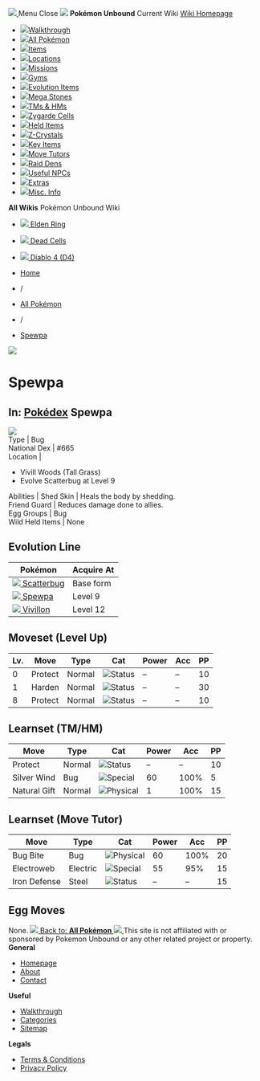 [ ![](https://static.unboundwiki.com/wp-content/assets/images/2024/07/unbound-game-logo-x50.png) ](https://unboundwiki.com/pokemon/spewpa/<https:/unboundwiki.com/>)
Menu Close
![](https://static.unboundwiki.com/wp-content/assets/images/2024/07/pokemon-unbound-frozen-heights-game-icon.jpg)
**Pokémon Unbound**
Current Wiki
[ Wiki Homepage ](https://unboundwiki.com/pokemon/spewpa/<https:/unboundwiki.com/>)
  * [![](https://static.unboundwiki.com/wp-content/assets/images/2024/07/unbound-walkthrough-start-preview.jpg)Walkthrough](https://unboundwiki.com/pokemon/spewpa/<https:/unboundwiki.com/walkthrough/>)
  * [![](https://static.unboundwiki.com/wp-content/assets/images/2024/07/pokemon-unbound-lab-exterior-150x150.jpg)All Pokémon](https://unboundwiki.com/pokemon/spewpa/<https:/unboundwiki.com/pokemon/>)
  * [![](https://static.unboundwiki.com/wp-content/assets/images/2024/07/items-market-150x150.jpg)Items](https://unboundwiki.com/pokemon/spewpa/<https:/unboundwiki.com/items/>)
  * [![](https://static.unboundwiki.com/wp-content/assets/images/2024/08/world-map-pokemon-unbound.jpg)Locations](https://unboundwiki.com/pokemon/spewpa/<https:/unboundwiki.com/locations/>)
  * [![](https://static.unboundwiki.com/wp-content/assets/images/2024/07/missions-icon-150x150.jpg)Missions](https://unboundwiki.com/pokemon/spewpa/<https:/unboundwiki.com/missions/>)
  * [![](https://static.unboundwiki.com/wp-content/assets/images/2024/12/exterior-crater-town-gym-200x200.jpg)Gyms](https://unboundwiki.com/pokemon/spewpa/<https:/unboundwiki.com/gyms/>)
  * [![](https://static.unboundwiki.com/wp-content/assets/images/2024/08/evolutionary-items.jpg)Evolution Items](https://unboundwiki.com/pokemon/spewpa/<https:/unboundwiki.com/items/evolution-items/>)
  * [![](https://static.unboundwiki.com/wp-content/assets/images/2024/07/mega-stone-150x150.jpg)Mega Stones](https://unboundwiki.com/pokemon/spewpa/<https:/unboundwiki.com/mega-stones/>)
  * [![](https://static.unboundwiki.com/wp-content/assets/images/2024/07/tmloc-150x150.png)TMs & HMs](https://unboundwiki.com/pokemon/spewpa/<https:/unboundwiki.com/tms-hms/>)
  * [![](https://static.unboundwiki.com/wp-content/assets/images/2024/08/zygarde-house.jpg)Zygarde Cells](https://unboundwiki.com/pokemon/spewpa/<https:/unboundwiki.com/items/zygarde-cells/>)
  * [![](https://static.unboundwiki.com/wp-content/assets/images/2024/10/helditems-endgame-shop-200x200.jpg)Held Items](https://unboundwiki.com/pokemon/spewpa/<https:/unboundwiki.com/items/held-items/>)
  * [![](https://static.unboundwiki.com/wp-content/assets/images/2024/08/zcrystals-listing-preview.jpg)Z-Crystals](https://unboundwiki.com/pokemon/spewpa/<https:/unboundwiki.com/z-crystals/>)
  * [![](https://static.unboundwiki.com/wp-content/assets/images/2024/08/cube.jpg)Key Items](https://unboundwiki.com/pokemon/spewpa/<https:/unboundwiki.com/items/key-items/>)
  * [![](https://static.unboundwiki.com/wp-content/assets/images/2024/09/move-tutors-preview.jpg)Move Tutors](https://unboundwiki.com/pokemon/spewpa/<https:/unboundwiki.com/misc-info/move-tutors/>)
  * [![](https://static.unboundwiki.com/wp-content/assets/images/2024/10/raid-den-area-pokemon-unbound-lightv.jpg)Raid Dens](https://unboundwiki.com/pokemon/spewpa/<https:/unboundwiki.com/raid-dens/>)
  * [![](https://static.unboundwiki.com/wp-content/assets/images/2024/11/useful-npc-preview-200x200.jpg)Useful NPCs](https://unboundwiki.com/pokemon/spewpa/<https:/unboundwiki.com/misc-info/useful-npcs/>)
  * [![](https://static.unboundwiki.com/wp-content/assets/images/2024/10/kyurem-unbound-sidequest-200x200.jpg)Extras](https://unboundwiki.com/pokemon/spewpa/<https:/unboundwiki.com/extras/>)
  * [![](https://static.unboundwiki.com/wp-content/assets/images/2024/08/dehara-mart.png)Misc. Info](https://unboundwiki.com/pokemon/spewpa/<https:/unboundwiki.com/misc-info/>)


**All Wikis**
Pokémon Unbound Wiki
  * [ ![](https://unboundwiki.com/wp-content/themes/stratswiki/assets/img/wiki/elden-ring.png) Elden Ring ](https://unboundwiki.com/pokemon/spewpa/<#>)
  * [ ![](https://unboundwiki.com/wp-content/themes/stratswiki/assets/img/wiki/dead-cells.jpg) Dead Cells ](https://unboundwiki.com/pokemon/spewpa/<#>)
  * [ ![](https://unboundwiki.com/wp-content/themes/stratswiki/assets/img/wiki/diablo.png) Diablo 4 (D4) ](https://unboundwiki.com/pokemon/spewpa/<#>)


  * [ Home ](https://unboundwiki.com/pokemon/spewpa/<https:/unboundwiki.com/>)
  * /
  * [ All Pokémon ](https://unboundwiki.com/pokemon/spewpa/<https:/unboundwiki.com/pokemon/>)
  * /
  * [ Spewpa ](https://unboundwiki.com/pokemon/spewpa/<https:/unboundwiki.com/pokemon/spewpa/>)

![](https://static.unboundwiki.com/wp-content/assets/images/2024/12/spewpa-scaled-1.png)
# Spewpa
In: [Pokédex](https://unboundwiki.com/pokemon/spewpa/<https:/unboundwiki.com/category/pokedex/>)
Spewpa  
---  
![](https://static.unboundwiki.com/wp-content/assets/sprites/pokemon/spewpa.png)  
Type | Bug  
National Dex | #665  
Location | 
  * Vivill Woods (Tall Grass)
  * Evolve Scatterbug at Level 9

  
Abilities | Shed Skin | Heals the body by shedding.  
Friend Guard | Reduces damage done to allies.  
Egg Groups | Bug  
Wild Held Items | None  
## Evolution Line
Pokémon | Acquire At  
---|---  
[![](https://static.unboundwiki.com/wp-content/assets/sprites/pokemon/scatterbug.png) Scatterbug](https://unboundwiki.com/pokemon/spewpa/<https:/unboundwiki.com/pokemon/scatterbug/>) | Base form  
[![](https://static.unboundwiki.com/wp-content/assets/sprites/pokemon/spewpa.png) Spewpa](https://unboundwiki.com/pokemon/spewpa/<https:/unboundwiki.com/pokemon/spewpa/>) | Level 9  
[![](https://static.unboundwiki.com/wp-content/assets/sprites/pokemon/vivillon.png) Vivillon](https://unboundwiki.com/pokemon/spewpa/<https:/unboundwiki.com/pokemon/vivillon/>) | Level 12  
## Moveset (Level Up)
Lv. | Move | Type | Cat | Power | Acc | PP  
---|---|---|---|---|---|---  
0 | Protect | Normal | ![Status](https://static.unboundwiki.com/wp-content/assets/icons/ui/status.png) | – | – | 10  
1 | Harden | Normal | ![Status](https://static.unboundwiki.com/wp-content/assets/icons/ui/status.png) | – | – | 30  
8 | Protect | Normal | ![Status](https://static.unboundwiki.com/wp-content/assets/icons/ui/status.png) | – | – | 10  
## Learnset (TM/HM)
Move | Type | Cat | Power | Acc | PP  
---|---|---|---|---|---  
Protect | Normal | ![Status](https://static.unboundwiki.com/wp-content/assets/icons/ui/status.png) | – | – | 10  
Silver Wind | Bug | ![Special](https://static.unboundwiki.com/wp-content/assets/icons/ui/special.png) | 60 | 100% | 5  
Natural Gift | Normal | ![Physical](https://static.unboundwiki.com/wp-content/assets/icons/ui/physical.png) | 1 | 100% | 15  
## Learnset (Move Tutor)
Move | Type | Cat | Power | Acc | PP  
---|---|---|---|---|---  
Bug Bite | Bug | ![Physical](https://static.unboundwiki.com/wp-content/assets/icons/ui/physical.png) | 60 | 100% | 20  
Electroweb | Electric | ![Special](https://static.unboundwiki.com/wp-content/assets/icons/ui/special.png) | 55 | 95% | 15  
Iron Defense | Steel | ![Status](https://static.unboundwiki.com/wp-content/assets/icons/ui/status.png) | – | – | 15  
## Egg Moves
None. 
[ ![](https://static.unboundwiki.com/wp-content/assets/images/2024/07/pokemon-unbound-lab-exterior.jpg) Back to: **All Pokémon** ](https://unboundwiki.com/pokemon/spewpa/<https:/unboundwiki.com/pokemon/>)
[ ![](https://static.unboundwiki.com/wp-content/assets/images/2024/07/unbound-game-logo-x50.png) ](https://unboundwiki.com/pokemon/spewpa/<https:/unboundwiki.com/>)
This site is not affiliated with or sponsored by Pokemon Unbound or any other related project or property. 
**General**
  * [ Homepage ](https://unboundwiki.com/pokemon/spewpa/<https:/unboundwiki.com/>)
  * [ About ](https://unboundwiki.com/pokemon/spewpa/<https:/unboundwiki.com/about/>)
  * [ Contact ](https://unboundwiki.com/pokemon/spewpa/<https:/unboundwiki.com/contact/>)


**Useful**
  * [ Walkthrough ](https://unboundwiki.com/pokemon/spewpa/<https:/unboundwiki.com/walkthrough/>)
  * [ Categories ](https://unboundwiki.com/pokemon/spewpa/<https:/unboundwiki.com/categories/>)
  * [ Sitemap ](https://unboundwiki.com/pokemon/spewpa/<https:/unboundwiki.com/sitemap/>)


**Legals**
  * [ Terms & Conditions ](https://unboundwiki.com/pokemon/spewpa/<https:/unboundwiki.com/terms-conditions/>)
  * [ Privacy Policy ](https://unboundwiki.com/pokemon/spewpa/<https:/unboundwiki.com/privacy-policy/>)



